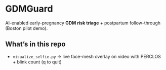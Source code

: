 # GDMGuard

AI-enabled early-pregnancy **GDM risk triage** + postpartum follow-through (Boston pilot demo).

## What’s in this repo
- `visualize_selfie.py` → live face-mesh overlay on video with PERCLOS + blink count (q to quit)
